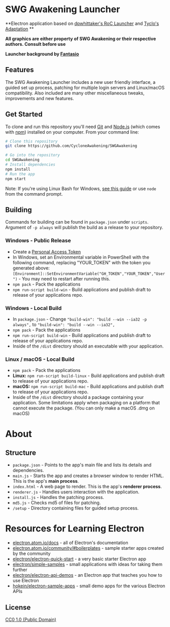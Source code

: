 # SWG Awakening Launcher

**Electron application based on [dpwhittaker's RoC Launcher](https://github.com/dpwhittaker/RoC-Launcher) and [Tyclo's Adaptation](https://github.com/DesporoWace/SR-Launcher) **

**All graphics are either property of SWG Awakening or their respective authors. Consult before use**

**Launcher background by [Fantasio](https://fantasio.work/)**

## Features

The SWG Awakening Launcher includes a new user friendly interface, a guided set up process, patching for multiple login servers and Linux/macOS compatibility. Also included are many other miscellaneous tweaks, improvements and new features.

## Get Started

To clone and run this repository you'll need [Git](https://git-scm.com) and [Node.js](https://nodejs.org/en/download/) (which comes with [npm](http://npmjs.com)) installed on your computer. From your command line:

```bash
# Clone this repository
git clone https://github.com/CycloneAwakening/SWGAwakening

# Go into the repository
cd SWGAwakening
# Install dependencies
npm install
# Run the app
npm start
```

Note: If you're using Linux Bash for Windows, [see this guide](https://www.howtogeek.com/261575/how-to-run-graphical-linux-desktop-applications-from-windows-10s-bash-shell/) or use `node` from the command prompt.

## Building

Commands for building can be found in `package.json` under `scripts`. Argument of `-p always` will publish the build as a release to your repository.

### Windows - Public Release
- Create a [Personal Access Token](https://help.github.com/articles/creating-a-personal-access-token-for-the-command-line/)
- In Windows, set an Environmental variable in PowerShell with the following command, replacing "YOUR_TOKEN" with the token you generated above: `[Environment]::SetEnvironmentVariable("GH_TOKEN","YOUR_TOKEN","User")` - You may need to restart after running this.
- `npm pack` - Pack the applications
- `npm run-script build-win` - Build applications and publish draft to release of your applications repo.

### Windows - Local Build
- In `package.json` - Change `"build-win": "build --win --ia32 -p always",` to `"build-win": "build --win --ia32",`
- `npm pack` - Pack the applications
- `npm run-script build-win` - Build applications and publish draft to release of your applications repo.
- Inside of the `/dist` directory should an executable with your application.

### Linux / macOS - Local Build
- `npm pack` - Pack the applications
- **Linux:** `npm run-script build-linux` - Build applications and publish draft to release of your applications repo.
- **macOS:** `npm run-script build-mac` - Build applications and publish draft to release of your applications repo.
- Inside of the `/dist` directory should a package containing your application. Some limitations apply when packaging on a platform that cannot execute the package. (You can only make a macOS .dmg on macOS)

# About

## Structure

- `package.json` - Points to the app's main file and lists its details and dependencies.
- `main.js` - Starts the app and creates a browser window to render HTML. This is the app's **main process**.
- `index.html` - A web page to render. This is the app's **renderer process**.
- `renderer.js` - Handles users interaction with the application.
- `install.js` - Handles the patching process.
- `md5.js` - Checks md5 of files for patching.
- `/setup` - Directory containing files for guided setup process.

# Resources for Learning Electron

- [electron.atom.io/docs](http://electron.atom.io/docs) - all of Electron's documentation
- [electron.atom.io/community/#boilerplates](http://electron.atom.io/community/#boilerplates) - sample starter apps created by the community
- [electron/electron-quick-start](https://github.com/electron/electron-quick-start) - a very basic starter Electron app
- [electron/simple-samples](https://github.com/electron/simple-samples) - small applications with ideas for taking them further
- [electron/electron-api-demos](https://github.com/electron/electron-api-demos) - an Electron app that teaches you how to use Electron
- [hokein/electron-sample-apps](https://github.com/hokein/electron-sample-apps) - small demo apps for the various Electron APIs

## License

[CC0 1.0 (Public Domain)](LICENSE.md)
